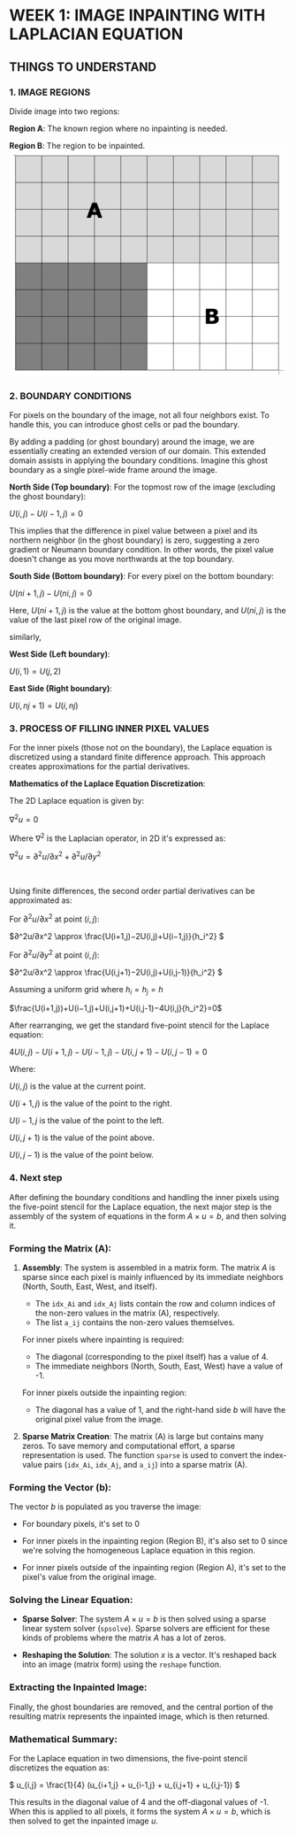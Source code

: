 # WEEK 1: IMAGE INPAINTING WITH LAPLACIAN EQUATION

## THINGS TO UNDERSTAND 

### 1. IMAGE REGIONS

Divide image into two regions: 

**Region A**: The known region where no inpainting is needed. 

**Region B**: The region to be inpainted.
![ALT TEXT](./src/region%20A%20B.png)


### 2. BOUNDARY CONDITIONS 

For pixels on the boundary of the image, not all four neighbors exist. To handle this, you can introduce ghost cells or pad the boundary.

By adding a padding (or ghost boundary) around the image, we are essentially creating an extended version of our domain. This extended domain assists in applying the boundary conditions. Imagine this ghost boundary as a single pixel-wide frame around the image.

**North Side (Top boundary)**:
For the topmost row of the image (excluding the ghost boundary):

$U (i,j) −U (i−1,j)=0$

This implies that the difference in pixel value between a pixel and its northern neighbor (in the ghost boundary) is zero, suggesting a zero gradient or Neumann boundary condition. In other words, the pixel value doesn't change as you move northwards at the top boundary.


​**South Side (Bottom boundary)**:
For every pixel on the bottom boundary:

$U(ni+1,j)​−U(ni,j)​=0$

Here, $U(ni+1,j​)$ is the value at the bottom ghost boundary, and $U(ni,j​)$ is the value of the last pixel row of the original image.

similarly, 

**West Side (Left boundary)**:

$U(i,1)​=U(j,2​)$

**East Side (Right boundary)**:

$U(i,nj+1​)=U(i,nj​)$


### 3. PROCESS OF FILLING INNER PIXEL VALUES 

For the inner pixels (those not on the boundary), the Laplace equation is discretized using a standard finite difference approach. This approach creates approximations for the partial derivatives.

**Mathematics of the Laplace Equation Discretization**:

The 2D Laplace equation is given by:

$∇^2u=0$

Where $∇^2$ is the Laplacian operator, in 2D it's expressed as:

$∇^2u= ∂^2u/∂x^2+∂^2u/∂y^2$

​

Using finite differences, the second order partial derivatives can be approximated as:

For $∂^2u/∂x^2$ at point $(i,j)$:

$∂^2u/∂x^2  \approx \frac{U(i+1,j)​−2U(i,j)​+U(i−1,j)​}{h_i^2} $

For $∂^2u/∂y^2$ at point $(i,j)$:

$∂^2u/∂x^2  \approx \frac{U(i,j+1)​−2U(i,j)​+U(i,j-1)​}{h_i^2} $


Assuming a uniform grid where $h_i=h_j=h$

$\frac{U(i+1,j))​+U(i−1,j)+U(i,j+1)+U(i,j-1)​−4U(i,j}{h_i^2}=0$

After rearranging, we get the standard five-point stencil for the Laplace equation:

$​4U(i,j)-U(i+1,j)-U(i−1,j)-U(i,j+1)-U(i,j-1)=0$


Where:

$U(i,j)$ is the value at the current point.

$U(i+1,j)$ is the value of the point to the right.

$U(i−1,j$ is the value of the point to the left.

$U(i,j+1)$ is the value of the point above.

$U(i,j-1)$ is the value of the point below.
### 4. Next step



After defining the boundary conditions and handling the inner pixels using the five-point stencil for the Laplace equation, the next major step is the assembly of the system of equations in the form $A \times u = b$, and then solving it. 

### Forming the Matrix \(A\):

1. **Assembly**: 
The system is assembled in a matrix form. The matrix $A$ is sparse since each pixel is mainly influenced by its immediate neighbors (North, South, East, West, and itself). 

    - The `idx_Ai` and `idx_Aj` lists contain the row and column indices of the non-zero values in the matrix \(A\), respectively. 
    - The list `a_ij` contains the non-zero values themselves.
  
    For inner pixels where inpainting is required:
    - The diagonal (corresponding to the pixel itself) has a value of 4.
    - The immediate neighbors (North, South, East, West) have a value of -1. 
   
    For inner pixels outside the inpainting region:
    - The diagonal has a value of 1, and the right-hand side $b$ will have the original pixel value from the image.

2. **Sparse Matrix Creation**: 
The matrix \(A\) is large but contains many zeros. To save memory and computational effort, a sparse representation is used. The function `sparse` is used to convert the index-value pairs (`idx_Ai`, `idx_Aj`, and `a_ij`) into a sparse matrix \(A\).

### Forming the Vector \(b\):

The vector $b$ is populated as you traverse the image:

- For boundary pixels, it's set to 0 
  
- For inner pixels in the inpainting region (Region B), it's also set to 0 since we're solving the homogeneous Laplace equation in this region.

- For inner pixels outside of the inpainting region (Region A), it's set to the pixel's value from the original image.

### Solving the Linear Equation:

- **Sparse Solver**: The system $A \times u = b$ is then solved using a sparse linear system solver (`spsolve`). Sparse solvers are efficient for these kinds of problems where the matrix $A$ has a lot of zeros.

- **Reshaping the Solution**: The solution $x$ is a vector. It's reshaped back into an image (matrix form) using the `reshape` function. 

### Extracting the Inpainted Image:

Finally, the ghost boundaries are removed, and the central portion of the resulting matrix represents the inpainted image, which is then returned.

### Mathematical Summary:

For the Laplace equation in two dimensions, the five-point stencil discretizes the equation as:

$ u_{i,j} = \frac{1}{4} (u_{i+1,j} + u_{i-1,j} + u_{i,j+1} + u_{i,j-1}) $

This results in the diagonal value of 4 and the off-diagonal values of -1. When this is applied to all pixels, it forms the system $A \times u = b$, which is then solved to get the inpainted image $u$.